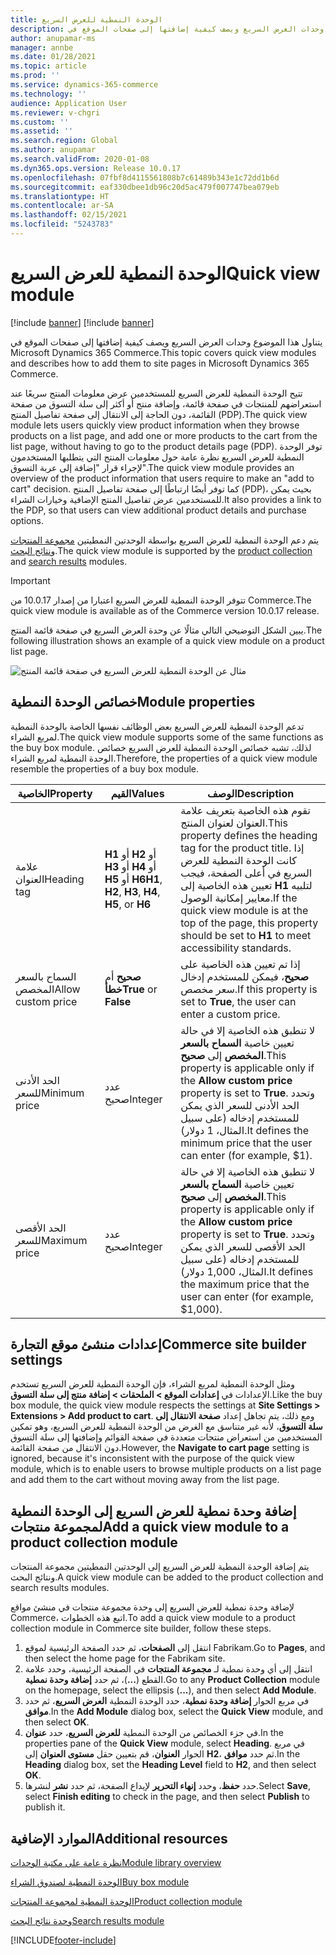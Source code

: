 ```yaml
---
title: الوحدة النمطية للعرض السريع
description: يتناول هذا الموضوع وحدات العرض السريع ويصف كيفية إضافتها إلى صفحات الموقع في Microsoft Dynamics 365 Commerce.
author: anupamar-ms
manager: annbe
ms.date: 01/28/2021
ms.topic: article
ms.prod: ''
ms.service: dynamics-365-commerce
ms.technology: ''
audience: Application User
ms.reviewer: v-chgri
ms.custom: ''
ms.assetid: ''
ms.search.region: Global
ms.author: anupamar
ms.search.validFrom: 2020-01-08
ms.dyn365.ops.version: Release 10.0.17
ms.openlocfilehash: 07fbf8d4115561808b7c61489b343e1c72dd1b6d
ms.sourcegitcommit: eaf330dbee1db96c20d5ac479f007747bea079eb
ms.translationtype: HT
ms.contentlocale: ar-SA
ms.lasthandoff: 02/15/2021
ms.locfileid: "5243783"
---
```

# <a name="quick-view-module"></a><span data-ttu-id="5733a-103">الوحدة النمطية للعرض السريع</span><span class="sxs-lookup"><span data-stu-id="5733a-103">Quick view module</span></span>

[!include [banner](includes/banner.md)]
[!include [banner](includes/preview-banner.md)]

<span data-ttu-id="5733a-104">يتناول هذا الموضوع وحدات العرض السريع ويصف كيفية إضافتها إلى صفحات الموقع في Microsoft Dynamics 365 Commerce.</span><span class="sxs-lookup"><span data-stu-id="5733a-104">This topic covers quick view modules and describes how to add them to site pages in Microsoft Dynamics 365 Commerce.</span></span>

<span data-ttu-id="5733a-105">تتيح الوحدة النمطية للعرض السريع للمستخدمين عرض معلومات المنتج سريعًا عند استعراضهم للمنتجات في صفحة قائمة، وإضافة منتج أو أكثر إلى سلة التسوق من صفحة القائمة، دون الحاجة إلى الانتقال إلى صفحة تفاصيل المنتج (PDP).</span><span class="sxs-lookup"><span data-stu-id="5733a-105">The quick view module lets users quickly view product information when they browse products on a list page, and add one or more products to the cart from the list page, without having to go to the product details page (PDP).</span></span> <span data-ttu-id="5733a-106">توفر الوحدة النمطية للعرض السريع نظرة عامة حول معلومات المنتج التي يتطلبها المستخدمون لإجراء قرار "إضافة إلى عربة التسوق".</span><span class="sxs-lookup"><span data-stu-id="5733a-106">The quick view module provides an overview of the product information that users require to make an "add to cart" decision.</span></span> <span data-ttu-id="5733a-107">كما توفر أيضًا ارتباطًا إلى صفحة تفاصيل المنتج (PDP)، بحيث يمكن للمستخدمين عرض تفاصيل المنتج الإضافية وخيارات الشراء.</span><span class="sxs-lookup"><span data-stu-id="5733a-107">It also provides a link to the PDP, so that users can view additional product details and purchase options.</span></span>

<span data-ttu-id="5733a-108">يتم دعم الوحدة النمطية للعرض السريع بواسطة الوحدتين النمطيتين [مجموعة المنتجات](product-collection-module-overview.md) و[نتائج البحث](search-result-module.md).</span><span class="sxs-lookup"><span data-stu-id="5733a-108">The quick view module is supported by the [product collection](product-collection-module-overview.md) and [search results](search-result-module.md) modules.</span></span>

> [!IMPORTANT]
> <span data-ttu-id="5733a-109">تتوفر الوحدة النمطية للعرض السريع اعتبارا من إصدار 10.0.17 من Commerce.</span><span class="sxs-lookup"><span data-stu-id="5733a-109">The quick view module is available as of the Commerce version 10.0.17 release.</span></span>

<span data-ttu-id="5733a-110">يبين الشكل التوضيحي التالي مثالًا عن وحدة العرض السريع في صفحة قائمة المنتج.</span><span class="sxs-lookup"><span data-stu-id="5733a-110">The following illustration shows an example of a quick view module on a product list page.</span></span>

![مثال عن الوحدة النمطية للعرض السريع في صفحة قائمة المنتج](./media/ecommerce-quickview.PNG)

## <a name="module-properties"></a><span data-ttu-id="5733a-112">خصائص الوحدة النمطية</span><span class="sxs-lookup"><span data-stu-id="5733a-112">Module properties</span></span>

<span data-ttu-id="5733a-113">تدعم الوحدة النمطية للعرض السريع بعض الوظائف نفسها الخاصة بالوحدة النمطية لمربع الشراء.</span><span class="sxs-lookup"><span data-stu-id="5733a-113">The quick view module supports some of the same functions as the buy box module.</span></span> <span data-ttu-id="5733a-114">لذلك، تشبه خصائص الوحدة النمطية للعرض السريع خصائص الوحدة النمطية لمربع الشراء.</span><span class="sxs-lookup"><span data-stu-id="5733a-114">Therefore, the properties of a quick view module resemble the properties of a buy box module.</span></span>

| <span data-ttu-id="5733a-115">الخاصية</span><span class="sxs-lookup"><span data-stu-id="5733a-115">Property</span></span> | <span data-ttu-id="5733a-116">القيم</span><span class="sxs-lookup"><span data-stu-id="5733a-116">Values</span></span> | <span data-ttu-id="5733a-117">الوصف</span><span class="sxs-lookup"><span data-stu-id="5733a-117">Description</span></span> |
|----------------|--------|-------------|
| <span data-ttu-id="5733a-118">علامة العنوان</span><span class="sxs-lookup"><span data-stu-id="5733a-118">Heading tag</span></span> | <span data-ttu-id="5733a-119">**H1** أو **H2** أو **H3** أو **H4** أو **H5** أو **H6**</span><span class="sxs-lookup"><span data-stu-id="5733a-119">**H1**, **H2**, **H3**, **H4**, **H5**, or **H6**</span></span> | <span data-ttu-id="5733a-120"> تقوم هذه الخاصية بتعريف علامة العنوان لعنوان المنتج.</span><span class="sxs-lookup"><span data-stu-id="5733a-120">This property defines the heading tag for the product title.</span></span> <span data-ttu-id="5733a-121">إذا كانت الوحدة النمطية للعرض السريع في أعلى الصفحة، فيجب تعيين هذه الخاصية إلى **H1** لتلبيه معايير إمكانية الوصول.</span><span class="sxs-lookup"><span data-stu-id="5733a-121">If the quick view module is at the top of the page, this property should be set to **H1** to meet accessibility standards.</span></span> |
| <span data-ttu-id="5733a-122">السماح بالسعر المخصص</span><span class="sxs-lookup"><span data-stu-id="5733a-122">Allow custom price</span></span> | <span data-ttu-id="5733a-123">**صحيح** أم **خطأ**</span><span class="sxs-lookup"><span data-stu-id="5733a-123">**True** or **False**</span></span> | <span data-ttu-id="5733a-124">إذا تم تعيين هذه الخاصية على **صحيح**، فيمكن للمستخدم إدخال سعر مخصص.</span><span class="sxs-lookup"><span data-stu-id="5733a-124">If this property is set to **True**, the user can enter a custom price.</span></span> |
| <span data-ttu-id="5733a-125">الحد الأدنى للسعر</span><span class="sxs-lookup"><span data-stu-id="5733a-125">Minimum price</span></span> | <span data-ttu-id="5733a-126">عدد صحيح</span><span class="sxs-lookup"><span data-stu-id="5733a-126">Integer</span></span> | <span data-ttu-id="5733a-127">لا تنطبق هذه الخاصية إلا في حالة تعيين خاصية **السماح بالسعر المخصص** إلى **صحيح**.</span><span class="sxs-lookup"><span data-stu-id="5733a-127">This property is applicable only if the **Allow custom price** property is set to **True**.</span></span> <span data-ttu-id="5733a-128">وتحدد الحد الأدنى للسعر الذي يمكن للمستخدم إدخاله (على سبيل المثال، 1 دولار).</span><span class="sxs-lookup"><span data-stu-id="5733a-128">It defines the minimum price that the user can enter (for example, $1).</span></span> |
| <span data-ttu-id="5733a-129">الحد الأقصى للسعر</span><span class="sxs-lookup"><span data-stu-id="5733a-129">Maximum price</span></span> | <span data-ttu-id="5733a-130">عدد صحيح</span><span class="sxs-lookup"><span data-stu-id="5733a-130">Integer</span></span> | <span data-ttu-id="5733a-131">لا تنطبق هذه الخاصية إلا في حالة تعيين خاصية **السماح بالسعر المخصص** إلى **صحيح**.</span><span class="sxs-lookup"><span data-stu-id="5733a-131">This property is applicable only if the **Allow custom price** property is set to **True**.</span></span> <span data-ttu-id="5733a-132">وتحدد الحد الأقصى للسعر الذي يمكن للمستخدم إدخاله (على سبيل المثال، 1,000 دولار).</span><span class="sxs-lookup"><span data-stu-id="5733a-132">It defines the maximum price that the user can enter (for example, $1,000).</span></span> |

## <a name="commerce-site-builder-settings"></a><span data-ttu-id="5733a-133">إعدادات منشئ موقع التجارة</span><span class="sxs-lookup"><span data-stu-id="5733a-133">Commerce site builder settings</span></span>

<span data-ttu-id="5733a-134">ومثل الوحدة النمطية لمربع الشراء، فإن الوحدة النمطية للعرض السريع تستخدم الإعدادات في **إعدادات الموقع \> الملحقات \> إضافة منتج إلى سلة التسوق**.</span><span class="sxs-lookup"><span data-stu-id="5733a-134">Like the buy box module, the quick view module respects the settings at **Site Settings \> Extensions \> Add product to cart**.</span></span> <span data-ttu-id="5733a-135">ومع ذلك، يتم تجاهل إعداد **صفحة الانتقال إلى سلة التسوق**، لأنه غير متناسق مع الغرض من الوحدة النمطية للعرض السريع، وهو تمكين المستخدمين من استعراض منتجات متعددة في صفحة القوائم وإضافتها إلى سلة التسوق دون الانتقال من صفحة القائمة.</span><span class="sxs-lookup"><span data-stu-id="5733a-135">However, the **Navigate to cart page** setting is ignored, because it's inconsistent with the purpose of the quick view module, which is to enable users to browse multiple products on a list page and add them to the cart without moving away from the list page.</span></span>

## <a name="add-a-quick-view-module-to-a-product-collection-module"></a><span data-ttu-id="5733a-136">إضافة وحدة نمطية للعرض السريع إلى الوحدة النمطية لمجموعة منتجات</span><span class="sxs-lookup"><span data-stu-id="5733a-136">Add a quick view module to a product collection module</span></span>

<span data-ttu-id="5733a-137">يتم إضافة الوحدة النمطية للعرض السريع إلى الوحدتين النمطيتين مجموعة المنتجات ونتائج البحث.</span><span class="sxs-lookup"><span data-stu-id="5733a-137">A quick view module can be added to the product collection and search results modules.</span></span>

<span data-ttu-id="5733a-138">لإضافة وحدة نمطية للعرض السريع إلى وحدة مجموعة منتجات في منشئ مواقع Commerce، اتبع هذه الخطوات.</span><span class="sxs-lookup"><span data-stu-id="5733a-138">To add a quick view module to a product collection module in Commerce site builder, follow these steps.</span></span>

1. <span data-ttu-id="5733a-139">انتقل إلى **الصفحات**، ثم حدد الصفحة الرئيسية لموقع Fabrikam.</span><span class="sxs-lookup"><span data-stu-id="5733a-139">Go to **Pages**, and then select the home page for the Fabrikam site.</span></span>
1. <span data-ttu-id="5733a-140">انتقل إلى أي وحدة نمطية لـ **مجموعة المنتجات** في الصفحة الرئيسية، وحدد علامة القطع (**...**)، ثم حدد **إضافة وحدة نمطية**.</span><span class="sxs-lookup"><span data-stu-id="5733a-140">Go to any **Product Collection** module on the homepage, select the ellipsis (**...**), and then select **Add Module**.</span></span>
1. <span data-ttu-id="5733a-141">في مربع الحوار **إضافة وحدة نمطية**، حدد الوحدة النمطية **العرض السريع**، ثم حدد **موافق**.</span><span class="sxs-lookup"><span data-stu-id="5733a-141">In the **Add Module** dialog box, select the **Quick View** module, and then select **OK**.</span></span>
1. <span data-ttu-id="5733a-142">في جزء الخصائص من الوحدة النمطية **للعرض السريع**، حدد **عنوان**.</span><span class="sxs-lookup"><span data-stu-id="5733a-142">In the properties pane of the **Quick View** module, select **Heading**.</span></span> <span data-ttu-id="5733a-143">في مربع الحوار **العنوان**، قم بتعيين حقل **مستوى العنوان** إلى **H2**، ثم حدد **موافق**.</span><span class="sxs-lookup"><span data-stu-id="5733a-143">In the **Heading** dialog box, set the **Heading Level** field to **H2**, and then select **OK**.</span></span>
1. <span data-ttu-id="5733a-144">حدد **حفظ**، وحدد **إنهاء التحرير** لإيداع الصفحة، ثم حدد **نشر** لنشرها.</span><span class="sxs-lookup"><span data-stu-id="5733a-144">Select **Save**, select **Finish editing** to check in the page, and then select **Publish** to publish it.</span></span>

## <a name="additional-resources"></a><span data-ttu-id="5733a-145">الموارد الإضافية</span><span class="sxs-lookup"><span data-stu-id="5733a-145">Additional resources</span></span>

[<span data-ttu-id="5733a-146">نظرة عامة على مكتبة الوحدات</span><span class="sxs-lookup"><span data-stu-id="5733a-146">Module library overview</span></span>](starter-kit-overview.md)

[<span data-ttu-id="5733a-147">الوحدة النمطية لصندوق الشراء</span><span class="sxs-lookup"><span data-stu-id="5733a-147">Buy box module</span></span>](add-buy-box.md)

[<span data-ttu-id="5733a-148">الوحدة النمطية لمجموعة المنتجات</span><span class="sxs-lookup"><span data-stu-id="5733a-148">Product collection module</span></span>](product-collection-module-overview.md)

[<span data-ttu-id="5733a-149">وحدة نتائج البحث</span><span class="sxs-lookup"><span data-stu-id="5733a-149">Search results module</span></span>](search-result-module.md)


[!INCLUDE[footer-include](../includes/footer-banner.md)]